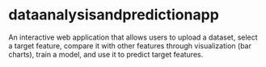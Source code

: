 # dataanalysisandpredictionapp
An interactive web application that allows users to upload a dataset, select a target feature, compare it with other features through visualization (bar charts), train a model, and use it to predict target features.
